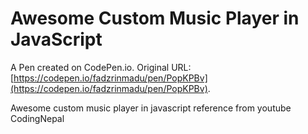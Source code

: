# Awesome Custom Music Player in JavaScript

A Pen created on CodePen.io. Original URL: [https://codepen.io/fadzrinmadu/pen/PopKPBv](https://codepen.io/fadzrinmadu/pen/PopKPBv).

Awesome custom music player in javascript reference from youtube CodingNepal